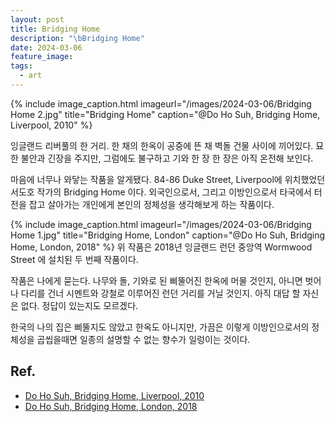 ```yaml
---
layout: post
title: Bridging Home
description: "\bBridging Home"
date: 2024-03-06
feature_image:
tags:
  - art
---
```

{% include image_caption.html imageurl="/images/2024-03-06/Bridging Home 2.jpg" title="Bridging Home" caption="@Do Ho Suh, Bridging Home, Liverpool, 2010" %}

잉글랜드 리버풀의 한 거리. 한 채의 한옥이 공중에 뜬 채 벽돌 건물 사이에 끼어있다. 묘한 불안과 긴장을 주지만, 그럼에도 불구하고 기와 한 장 한 장은 아직 온전해 보인다. 
  
마음에 너무나 와닿는 작품을 알게됐다. <!--more--> 84-86 Duke Street, Liverpool에 위치했었던 서도호 작가의 Bridging Home 이다. 외국인으로서, 그리고 이방인으로서 타국에서 터전을 잡고 살아가는 개인에게 본인의 정체성을 생각해보게 하는 작품이다. 

  
{% include image_caption.html imageurl="/images/2024-03-06/Bridging Home 1.jpg" title="Bridging Home, London" caption="@Do Ho Suh, Bridging Home, London, 2018" %}
위 작품은 2018년 잉글랜드 런던 중앙역 Wormwood Street 에 설치된 두 번째 작품이다.

작품은 나에게 묻는다. 나무와 돌, 기와로 된 삐뚤어진 한옥에 머물 것인지, 아니면 벗어나 다리를 건너 시멘트와 강철로 이루어진 런던 거리를 거닐 것인지. 아직 대답 할 자신은 없다. 정답이 있는지도 모르겠다.

한국의 나의 집은 삐뚤지도 않았고 한옥도 아니지만, 가끔은 이렇게 이방인으로서의 정체성을 곱씹을때면 일종의 설명할 수 없는 향수가 일렁이는 것이다.

## Ref.

- [Do Ho Suh, Bridging Home, Liverpool, 2010](https://dakrolak.wordpress.com/2015/11/03/do-ho-suh-bridging-home/)
- [Do Ho Suh, Bridging Home, London, 2018](https://www.theartnewspaper.com/2018/11/11/do-ho-suh-house-sculpture-stays-put-in-londons-square-mile)

